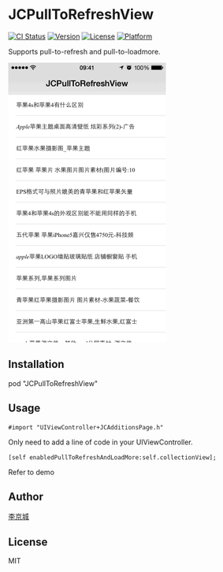 # JCPullToRefreshView

[![CI Status](http://img.shields.io/travis/lijingcheng/JCPullToRefreshView.svg?style=flat)](https://travis-ci.org/lijingcheng/JCPullToRefreshView)
[![Version](https://img.shields.io/cocoapods/v/JCPullToRefreshView.svg?style=flat)](http://cocoapods.org/pods/JCPullToRefreshView)
[![License](https://img.shields.io/cocoapods/l/JCPullToRefreshView.svg?style=flat)](http://cocoapods.org/pods/JCPullToRefreshView)
[![Platform](https://img.shields.io/cocoapods/p/JCPullToRefreshView.svg?style=flat)](http://cocoapods.org/pods/JCPullToRefreshView)

Supports pull-to-refresh and pull-to-loadmore.

<img width="320" src="./ScreenShot.gif"> 

## Installation

pod "JCPullToRefreshView"

## Usage

``` objc
#import "UIViewController+JCAdditionsPage.h"
```

Only need to add a line of code in your UIViewController.

``` objc
[self enabledPullToRefreshAndLoadMore:self.collectionView];
```

Refer to demo

## Author

[李京城](http://lijingcheng.github.io)

## License

MIT
